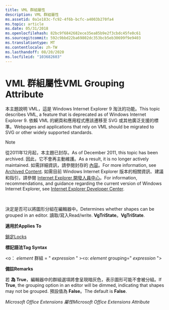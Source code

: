 ```yaml
---
title: VML 群組屬性
description: VML 群組屬性
ms.assetid: 0a1e183c-fc92-4f6b-bcfc-a4003b270fa4
ms.topic: article
ms.date: 05/31/2018
ms.openlocfilehash: 82bc9f6842682ece35ea85b9e2f3cbdc45fe0c61
ms.sourcegitcommit: 592c9bbd22ba69802dc353bcb5eb30699f9e9403
ms.translationtype: MT
ms.contentlocale: zh-TW
ms.lasthandoff: 08/20/2020
ms.locfileid: "103682603"
---
```

# <a name="vml-grouping-attribute"></a><span data-ttu-id="d66a7-103">VML 群組屬性</span><span class="sxs-lookup"><span data-stu-id="d66a7-103">VML Grouping Attribute</span></span>

<span data-ttu-id="d66a7-104">本主題說明 VML，這是 Windows Internet Explorer 9 淘汰的功能。</span><span class="sxs-lookup"><span data-stu-id="d66a7-104">This topic describes VML, a feature that is deprecated as of Windows Internet Explorer 9.</span></span> <span data-ttu-id="d66a7-105">依賴 VML 的網頁和應用程式應該遷移至 SVG 或其他廣泛支援的標準。</span><span class="sxs-lookup"><span data-stu-id="d66a7-105">Webpages and applications that rely on VML should be migrated to SVG or other widely supported standards.</span></span>

> [!Note]  
> <span data-ttu-id="d66a7-106">從2011年12月起，本主題已封存。</span><span class="sxs-lookup"><span data-stu-id="d66a7-106">As of December 2011, this topic has been archived.</span></span> <span data-ttu-id="d66a7-107">因此，它不會再主動維護。</span><span class="sxs-lookup"><span data-stu-id="d66a7-107">As a result, it is no longer actively maintained.</span></span> <span data-ttu-id="d66a7-108">如需詳細資訊，請參閱封存的 [內容](/previous-versions/windows/internet-explorer/ie-developer/)。</span><span class="sxs-lookup"><span data-stu-id="d66a7-108">For more information, see [Archived Content](/previous-versions/windows/internet-explorer/ie-developer/).</span></span> <span data-ttu-id="d66a7-109">如需目前 Windows Internet Explorer 版本的相關資訊、建議和指引，請參閱 [Internet Explorer 開發人員中心](https://msdn.microsoft.com/ie/)。</span><span class="sxs-lookup"><span data-stu-id="d66a7-109">For information, recommendations, and guidance regarding the current version of Windows Internet Explorer, see [Internet Explorer Developer Center](https://msdn.microsoft.com/ie/).</span></span>

 

<span data-ttu-id="d66a7-110">決定是否可以將圖形分組在編輯器中。</span><span class="sxs-lookup"><span data-stu-id="d66a7-110">Determines whether shapes can be grouped in an editor.</span></span> <span data-ttu-id="d66a7-111">讀取/寫入</span><span class="sxs-lookup"><span data-stu-id="d66a7-111">Read/write.</span></span> <span data-ttu-id="d66a7-112">**VgTriState**。</span><span class="sxs-lookup"><span data-stu-id="d66a7-112">**VgTriState**.</span></span>

<span data-ttu-id="d66a7-113">**適用於**</span><span class="sxs-lookup"><span data-stu-id="d66a7-113">**Applies To**</span></span>

[<span data-ttu-id="d66a7-114">鎖定</span><span class="sxs-lookup"><span data-stu-id="d66a7-114">Locks</span></span>](msdn-online-vml-locks-element.md)

<span data-ttu-id="d66a7-115">**標記語法**</span><span class="sxs-lookup"><span data-stu-id="d66a7-115">**Tag Syntax**</span></span>

<span data-ttu-id="d66a7-116"><o： *element* 群組 = " *expression* " ></span><span class="sxs-lookup"><span data-stu-id="d66a7-116"><o: *element* grouping=" *expression* "></span></span>

<span data-ttu-id="d66a7-117">**備註**</span><span class="sxs-lookup"><span data-stu-id="d66a7-117">**Remarks**</span></span>

<span data-ttu-id="d66a7-118">若 **為 True**，編輯器中的群組選項將會呈現暗灰色，表示圖形可能不會被分組。</span><span class="sxs-lookup"><span data-stu-id="d66a7-118">If **True**, the grouping option in an editor will be dimmed, indicating that shapes may not be grouped.</span></span> <span data-ttu-id="d66a7-119">預設值為 **False**。</span><span class="sxs-lookup"><span data-stu-id="d66a7-119">The default is **False**.</span></span>

<span data-ttu-id="d66a7-120">*Microsoft Office Extensions 屬性*</span><span class="sxs-lookup"><span data-stu-id="d66a7-120">*Microsoft Office Extensions Attribute*</span></span>

 

 
